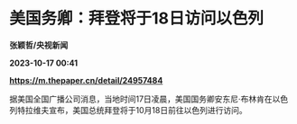 # 美国务卿：拜登将于18日访问以色列
**张颖哲/央视新闻**

**2023-10-17 00:41**

**https://m.thepaper.cn/detail/24957484**

据美国全国广播公司消息，当地时间17日凌晨，美国国务卿安东尼·布林肯在以色列特拉维夫宣布，美国总统拜登将于10月18日前往以色列进行访问。